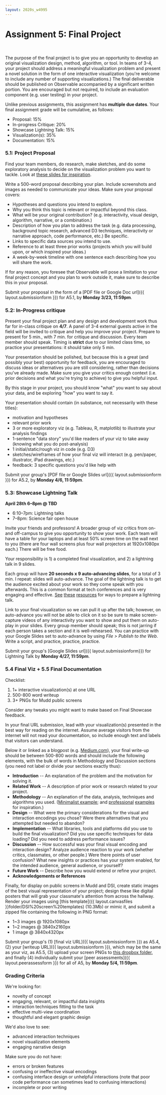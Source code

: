 ```yaml
---
layout: 2020s_w4995
---
```


# Assignment 5: Final Project
<br>

The purpose of the final project is to give you an opportunity to develop an original visualization design, method, algorithm, or tool. In teams of 3-4, your project should address a meaningful visualization problem and present a novel solution in the form of one interactive visualization (you're welcome to include any number of supporting visualizations.) The final deliverable should be published on Observable accompanied by a significant written portion. You are encouraged but not required, to include an evaluation component (e.g. user testing) in your project.

Unlike previous assignments, this assignment has **multiple due dates**. Your final assignment grade will be cumulative, as follows:

* Proposal: 15%
* In-progress Critique: 20%
* Showcase Lightning Talk: 15%
* Visualization(s): 35%
* Documentation: 15%

### 5.1: Project Proposal

Find your team members, do research, make sketches, and do some exploratory analysis to decide on the visualization problem you want to tackle. Look at [these slides for inspiration](https://docs.google.com/presentation/d/1VXaKaKlAKHuUWCP9tgq6AIHe7yLyBdbDDsKcjkS5m9E/edit?usp=sharing).

Write a 500-word proposal describing your plan. Include screenshots and images as needed to communicate your ideas. Make sure your proposal covers:

-   Hypotheses and questions you intend to explore.
-   Why you think this topic is relevant or impactful beyond this class.
-   What will be your original contribution? (e.g. interactivity, visual design, algorithm, narrative, or a combination.)
-   Description of how you plan to address the task (e.g. data processing, background topic research, advanced D3 techniques, interactivity or narrative approach, code performance, etc.) Be specific.
-   Links to specific data sources you intend to use.
-   Reference to at least three prior works (projects which you will build upon, or which inspired your ideas.)
-   A week-by-week timeline with one sentence each describing how you will share the work.

If for any reason, you foresee that Observable will pose a limitation to your final project concept and you plan to work outside it, make sure to describe this in your proposal.

Submit your proposal in the form of a [PDF file or Google Doc url]({{ layout.submissionform }}) for A5.1, by **Monday 3/23, 11:59pm**.

### 5.2: In-Progress critique

Present your final project plan and any design and development work thus far for in-class critique on **4/7**. A panel of 3-4 external guests active in the field will be invited to critique and help you improve your project. Prepare to present for 5 min., with 7 min. for critique and discussion. Every team member should speak. Timing is **strict** due to our limited class time, so practice your presentations: it should take only 5 min.

Your presentation should be polished, but because this is a great (and possibly your best) opportunity for feedback, you are encouraged to discuss ideas or alternatives you are still considering, rather than decisions you've already made. Make sure you give your critics enough context (i.e. prior decisions and what you're trying to achieve) to give you helpful input.

By this stage in your project, you should know "what" you want to say about your data, and be exploring "how" you want to say it.

Your presentation should contain (in substance, not necessarily with these titles):
- motivation and hypotheses
- relevant prior work
- 3 or more exploratory viz (e.g. Tableau, R, matplotlib) to illustrate your analysis findings
- 1-sentence "data story" you'd like readers of your viz to take away (knowing what you do post-analysis)
- 1 initial/static/rough viz in code (e.g. D3)
- sketches/wireframes of how your final viz will interact (e.g. pen/paper, illustrator, iPad drawings, etc.)
- feedback: 3 specific questions you'd like help with

Submit your group's [PDF file or Google Slides url]({{ layout.submissionform }}) for A5.2, by **Monday 4/6, 11:59pm**.

### 5.3: Showcase Lightning Talk

**April 28th 6–8pm @ TBD**
<!-- Brown Center, Columbia Journalism School -->

- 6:10–7pm: Lightning talks
- 7–8pm: Science fair open house

Invite your friends and professors! A broader group of viz critics from on- and off-campus to give you opportunity to show your work. Each team will have a table for your laptops and at least 50% screen time on the wall next to you (there are four wall screens plus four wall projectors at 1920x1080px each.) There will be free food.

Your responsibility is 1) a completed final visualization, and 2) a lightning talk in 9 slides.

Each group will have **20 seconds x 9 auto-advancing slides**, for a total of 3 min. I repeat: slides will auto-advance. The goal of the lightning talk is to get the audience excited about your work so they come speak with you afterwards. This is a common format at tech conferences and is very engaging and effective. [See](https://software.ac.uk/home/cw11/giving-good-lightning-talk) [these](https://barriebyron.wordpress.com/2013/02/17/so-you-want-to-give-a-lightning-talk/) [resources](http://scottberkun.com/2009/how-to-give-a-great-ignite-talk/) for ways to prepare a lightning talk.

Link to your final visualization so we can pull it up after the talk; however, on auto-advance you will not be able to click on it so be sure to make screen-capture videos of any interactivity you want to show and put them on auto-play in your slides. Every group member should speak; this is not jarring if each person takes a section and it is well-rehearsed. You can practice with your Google Slides set to auto-advance by using _File > Publish to the Web_. Write a script, and practice, practice, practice.

Submit your group's [Google Slides url]({{ layout.submissionform}}) for Lightning Talk by **Monday 4/27, 11:59pm**.

### 5.4 Final Viz + 5.5 Final Documentation

Checklist:

1. 1+ interactive visualization(s) at one URL
2. 500-800 word writeup
3. 3+ PNGs for Mudd public screens

Consider any tweaks you might want to make based on Final Showcase feedback.

In your final URL submission, lead with your visualization(s) presented in the best way for reading on the internet. Assume average visitors from the internet will not read your documentation, so include enough text and labels that visitors can understand.

Below it or linked as a blogpost (e.g. [Medium.com](http://medium.com)), your final write-up should be between 500-800 words and should include the following elements, with the bulk of words in Methodology and Discussion sections (you need not label or divide your sections exactly thus):

-   **Introduction** -- An explanation of the problem and the motivation for solving it.
-   **Related Work** -- A description of prior work or research related to your project.
-   **Methodology** -- An explanation of the data, analysis, techniques and algorithms you used. ([Minimalist example](https://pudding.cool/2017/04/beer/); and [professional](https://fivethirtyeight.com/methodology/how-fivethirtyeights-house-and-senate-models-work/) [examples](http://projects.propublica.org/miseducation/methodology) for inspiration.)
-   **Design** -- What were the primary considerations for the visual and interaction encodings you chose? Were there alternatives that you attempted but needed to abandon?
-   **Implementation** -- What libraries, tools and platforms did you use to build the final visualization? Did you use specific techniques for data loading? Did you need to address performance issues?
-   **Discussion** -- How successful was your final visual encoding and interaction design? Analyze audience reaction to your work (whether critics, classmates, or other people.) Were there points of user confusion? What new insights or practices has your system enabled, for the intended audience, general audience, or yourself?
-   **Future Work** -- Describe how you would extend or refine your project.
-   **Acknowledgements or References**

Finally, for display on public screens in Mudd and DSI, create static images of the best visual representation of your project; design these like digital posters that will grab your classmate's attention from across the hallway. Render your images using [this template]({{ layout.canvasfiles }}folder/DSI%20screen%20templates) (10.3Mb) or mimic it, and submit a zipped file containing the following in PNG format:

-  1~3 images @ 1920x1080px
-  1~2 images @ 3840x2160px
-  1 image @ 3840x4320px

Submit your group's (1) [final viz URL]({{ layout.submissionform }}) as A5.4, (2) your [writeup URL]({{ layout.submissionform }}), which may be the same as your viz, as A5.5, (3) upload your screen PNGs to [this dropbox folder](https://www.dropbox.com/request/IQHLebijm0ZhcEzGGItJ), and finally (4) individually submit your [peer assessments]({{ layout.peerassessform }}) for all of A5, by **Monday 5/4, 11:59pm**.

### Grading Criteria

We're looking for:
-  novelty of concept
-  engaging, relevant, or impactful data insights
-  interaction techniques fitting to the task
-  effective multi-view coordination
-  thoughtful and elegant graphic design

We'd also love to see:
-   advanced interaction techniques
-   novel visualization elements
-   engaging narrative design

Make sure you do not have:
-   errors or broken features
-   confusing or ineffective visual encodings
-   confusing interface design or unhelpful interactions (note that poor code performance can sometimes lead to confusing interactions)
-   incomplete or poor writing
